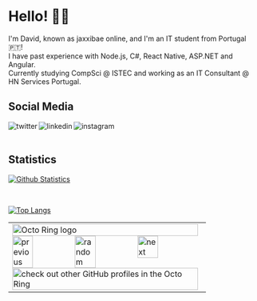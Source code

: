 # Hello! 🙋‍♂️

I'm David, known as jaxxibae online, and I'm an IT student from Portugal 🇵🇹!<br>
I have past experience with Node.js, C#, React Native, ASP.NET and Angular.<br>
Currently studying CompSci @ ISTEC and working as an IT Consultant @ HN Services Portugal.</p>

## Social Media

[<img align="left" alt="twitter" src="https://img.shields.io/badge/twitter-%231DA1F2.svg?&style=for-the-badge&logo=twitter&logoColor=white" />](https://twitter.com/dsgpaiva)

[<img align="left" alt="linkedin" src="https://img.shields.io/badge/linkedin-%230077b5.svg?&style=for-the-badge&logo=linkedin&logoColor=white" />](https://www.linkedin.com/in/dpaiva0)

[<img align="left" alt="instagram" src="https://img.shields.io/badge/instagram-%235851db.svg?&style=for-the-badge&logo=instagram&logoColor=white" />](https://instagram.com/dsgpaiva)

<br>
<br>

## Statistics

[![Github Statistics](https://github-readme-stats.vercel.app/api?username=jaxxibae&theme=tokyonight&show_icons=true&bg_color=2f3136&title_color=ffffff&text_color=b9bbbe)](https://github.com/anuraghazra/github-readme-stats)

<br>

[![Top Langs](https://github-readme-stats.vercel.app/api/top-langs/?username=jaxxibae&layout=compact&theme=tokyonight&bg_color=2f3136&title_color=ffffff&text_color=b9bbbe)](https://github.com/anuraghazra/github-readme-stats)

<table><tbody><tr><td><a href="https://octo-ring.com/"><img src="https://octo-ring.com/static/img/widget/top.png" width="99%" alt="Octo Ring logo" align="top"></a><br><a href="https://octo-ring.com/p/jaxxibae/prev"><img src="https://octo-ring.com/static/img/widget/prev.png" width="33%" alt="previous" align="top" title="previous profile"></a><a href="https://octo-ring.com/p/jaxxibae/random"><img src="https://octo-ring.com/static/img/widget/random.png" width="33%" alt="random" align="top" title="random profile"></a><a href="https://octo-ring.com/p/jaxxibae/next"><img src="https://octo-ring.com/static/img/widget/next.png" width="33%" alt="next" align="top" title="next profile"></a><br><a href="https://octo-ring.com/"><img src="https://octo-ring.com/static/img/widget/bottom.png" width="99%" alt="check out other GitHub profiles in the Octo Ring" align="top"></a></td></tr></tbody></table>
